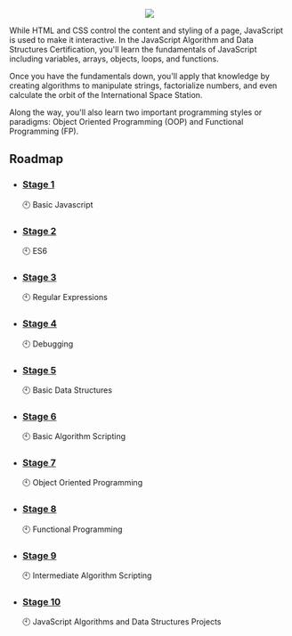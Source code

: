 <p align="center">
    <img src="https://i.postimg.cc/0yFRvh8C/image.png" />
</p>
While HTML and CSS control the content and styling of a page, JavaScript is used to make it interactive. In the JavaScript Algorithm and Data Structures Certification, you'll learn the fundamentals of JavaScript including variables, arrays, objects, loops, and functions.

Once you have the fundamentals down, you'll apply that knowledge by creating algorithms to manipulate strings, factorialize numbers, and even calculate the orbit of the International Space Station.

Along the way, you'll also learn two important programming styles or paradigms: Object Oriented Programming (OOP) and Functional Programming (FP).

## Roadmap

- ### [Stage 1](https://github.com/Kroixyz/freecodecamp-courses/blob/master/js-algorithms-and-data-structures/stage-1/README.md) <br>
  :clock10: Basic Javascript
- ### [Stage 2]() <br>
  :clock10: ES6
- ### [Stage 3]() <br>
  :clock10: Regular Expressions
- ### [Stage 4]() <br>
  :clock10: Debugging
- ### [Stage 5]() <br>
  :clock10: Basic Data Structures
- ### [Stage 6]() <br>
  :clock10: Basic Algorithm Scripting
- ### [Stage 7]() <br>
  :clock10: Object Oriented Programming
- ### [Stage 8]() <br>
  :clock10: Functional Programming
- ### [Stage 9]() <br>
  :clock10: Intermediate Algorithm Scripting
- ### [Stage 10]() <br>
  :clock10: JavaScript Algorithms and Data Structures Projects

